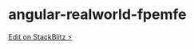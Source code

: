 # angular-realworld-fpemfe

[Edit on StackBlitz ⚡️](https://stackblitz.com/edit/angular-realworld-fpemfe)
